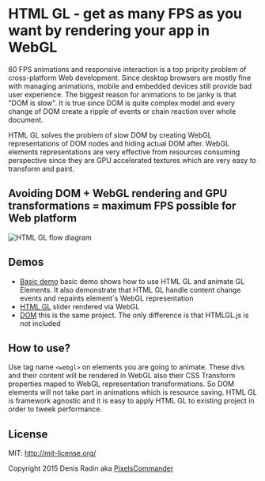 HTML GL - get as many FPS as you want by rendering your app in WebGL
====================================================================

60 FPS animations and responsive interaction is a top priprity problem of cross-platform Web development. Since desktop browsers are mostly fine with managing animations, mobile and embedded devices still provide bad user experience.
The biggest reason for animations to be janky is that "DOM is slow". It is true since DOM is quite complex model and every change of DOM create a ripple of events or chain reaction over whole document.

HTML GL solves the problem of slow DOM by creating WebGL representations of DOM nodes and hiding actual DOM after. WebGL elements representations are very effective from resources consuming perspective since they are GPU accelerated textures which are very easy to transform and paint.

Avoiding DOM + WebGL rendering and GPU transformations = maximum FPS possible for Web platform
----------------------------------------------------------------------------------------------

<img alt="HTML GL flow diagram" src="http://pixelscommander.com/polygon/htmlgl/htmlgl-flow-diagram.png"/>

Demos
-----

- [Basic demo](http://pixelscommander.com/polygon/htmlgl/demo/) basic demo shows how to use HTML GL and animate GL Elements. It also demonstrate that HTML GL handle content change events and repaints element`s WebGL representation
- [HTML GL](http://pixelscommander.com/polygon/htmlgl/demo/webgl.html) slider rendered via WebGL
- [DOM](http://pixelscommander.com/polygon/htmlgl/demo/dom.html) this is the same project. The only difference is that HTMLGL.js is not included

How to use?
-----------
Use tag name ```<webgl>``` on elements you are going to animate. These divs and their content will be rendered in WebGL also their CSS Transform properties maped to WebGL representation transformations. So DOM elements will not take part in animations which is resource saving.
HTML GL is framework agnostic and it is easy to apply HTML GL to existing project in order to tweek performance.

License
-------
MIT: http://mit-license.org/

Copyright 2015 Denis Radin aka [PixelsCommander](http://pixelscommander.com)